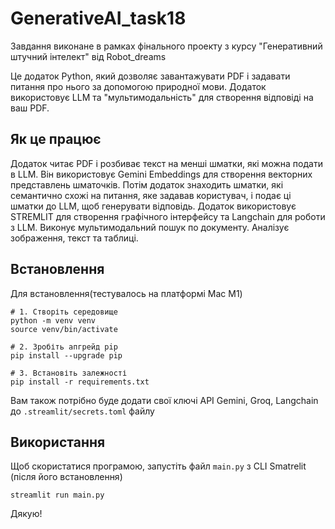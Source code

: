 # GenerativeAI_task18
Завдання виконане в рамках фінального проекту з курсу "Генеративний штучний інтелект" від Robot_dreams

Це додаток Python, який дозволяє завантажувати PDF і задавати питання про нього за допомогою природної мови. Додаток використовує LLM та "мультимодальність" для створення відповіді на ваш PDF.

## Як це працює

Додаток читає PDF і розбиває текст на менші шматки, які можна подати в LLM. Він використовує Gemini Embeddings для створення векторних представлень шматочків. Потім додаток знаходить шматки, які семантично схожі на питання, яке задавав користувач, і подає ці шматки до LLM, щоб генерувати відповідь. Додаток використовує STREMLIT для створення графічного інтерфейсу та Langchain для роботи з LLM. Виконує мультимодальний пошук по документу. Аналізує зображення, текст та таблиці.

## Встановлення

Для встановлення(тестувалось на платформі Mac M1)

```
# 1. Створіть середовище
python -m venv venv
source venv/bin/activate

# 2. Зробіть апгрейд pip
pip install --upgrade pip

# 3. Встановіть залежності
pip install -r requirements.txt
```

Вам також потрібно буде додати свої ключі API Gemini, Groq, Langchain до `.streamlit/secrets.toml` файлу

## Використання

Щоб скористатися програмою, запустіть файл `main.py` з CLI Smatrelit (після його встановлення)

```
streamlit run main.py
```
Дякую!
